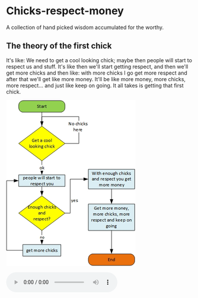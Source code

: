 # Chicks-respect-money

A collection of hand picked wisdom accumulated for the worthy.

## The theory of the first chick

It's like: We need to get a cool looking chick; maybe then people will start to respect us and stuff. It's like then we'll start getting respect, and then we'll get more chicks and then like: with more chicks I go get more respect and after that we'll get like more money. It'll be like more money, more chicks, more respect... and just like keep on going. It all takes is getting that first chick.

![image](visual.jpg)

![audio](firstchick.mp3)
